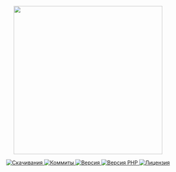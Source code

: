 <p align="center"><a href="https://www.localzet.com" target="_blank">
  <img src="https://static.localzet.com/full-localzet2.svg" width="400">
</a></p>

<p align="center">
  <a href="https://packagist.org/packages/localzet/server">
  <img src="https://img.shields.io/packagist/dt/localzet/server?label=%D0%A1%D0%BA%D0%B0%D1%87%D0%B8%D0%B2%D0%B0%D0%BD%D0%B8%D1%8F" alt="Скачивания">
</a>
  <a href="https://github.com/localzet/Server">
  <img src="https://img.shields.io/github/commit-activity/t/localzet/Server?label=%D0%9A%D0%BE%D0%BC%D0%BC%D0%B8%D1%82%D1%8B" alt="Коммиты">
</a>
  <a href="https://packagist.org/packages/localzet/server">
  <img src="https://img.shields.io/packagist/v/localzet/server?label=%D0%92%D0%B5%D1%80%D1%81%D0%B8%D1%8F" alt="Версия">
</a>
  <a href="https://packagist.org/packages/localzet/server">
  <img src="https://img.shields.io/packagist/dependency-v/localzet/server/php?label=PHP" alt="Версия PHP">
</a>
  <a href="https://github.com/localzet/Server">
  <img src="https://img.shields.io/github/license/localzet/Server?label=%D0%9B%D0%B8%D1%86%D0%B5%D0%BD%D0%B7%D0%B8%D1%8F" alt="Лицензия">
</a>
</p>
